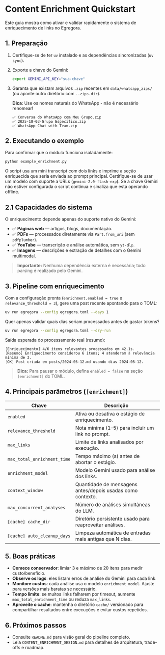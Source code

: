 # Content Enrichment Quickstart

Este guia mostra como ativar e validar rapidamente o sistema de enriquecimento de links no Egregora.

## 1. Preparação

1. Certifique-se de ter `uv` instalado e as dependências sincronizadas (`uv sync`).
2. Exporte a chave do Gemini:

   ```bash
   export GEMINI_API_KEY="sua-chave"
   ```

3. Garanta que existam arquivos `.zip` recentes em `data/whatsapp_zips/` (ou aponte outro diretório com `--zips-dir`).

   **Dica**: Use os nomes naturais do WhatsApp - não é necessário renomear!
   ```
   ✅ Conversa do WhatsApp com Meu Grupo.zip
   ✅ 2025-10-03-Grupo Específico.zip
   ✅ WhatsApp Chat with Team.zip
   ```

## 2. Executando o exemplo

Para confirmar que o módulo funciona isoladamente:

```bash
python example_enrichment.py
```

O script usa um mini transcript com dois links e imprime a seção enriquecida que seria enviada ao prompt principal. Certifique-se de usar um modelo com suporte a URLs (`gemini-2.0-flash-exp`). Se a chave Gemini não estiver configurada o script continua e sinaliza que está operando offline.

## 2.1 Capacidades do sistema

O enriquecimento depende apenas do suporte nativo do Gemini:

- ✅ **Páginas web** — artigos, blogs, documentação.
- ✅ **PDFs** — processados diretamente via `Part.from_uri` (sem `pdfplumber`).
- ✅ **YouTube** — transcrição e análise automática, sem `yt-dlp`.
- ✅ **Imagens** — descrições e extração de detalhes com o Gemini multimodal.

> **Importante:** Nenhuma dependência externa é necessária; todo parsing é realizado pelo Gemini.

## 3. Pipeline com enriquecimento

Com a configuração pronta (`enrichment.enabled = true` e `relevance_threshold = 3`), gere uma post recente apontando para o TOML:

```bash
uv run egregora --config egregora.toml --days 1
```

Quer apenas validar quais dias seriam processados antes de gastar tokens?

```bash
uv run egregora --config egregora.toml --dry-run
```

Saída esperada do processamento real (resumo):

```
[Enriquecimento] 4/6 itens relevantes processados em 42.1s.
[Resumo] Enriquecimento considerou 6 itens; 4 atenderam à relevância mínima de 3.
[OK] Post criada em posts/2024-05-12.md usando dias 2024-05-12.
```

> **Dica:** Para pausar o módulo, defina `enabled = false` na seção `[enrichment]` do TOML.

## 4. Principais parâmetros (`[enrichment]`)

| Chave | Descrição |
| --- | --- |
| `enabled` | Ativa ou desativa o estágio de enriquecimento. |
| `relevance_threshold` | Nota mínima (1–5) para incluir um link no prompt. |
| `max_links` | Limite de links analisados por execução. |
| `max_total_enrichment_time` | Tempo máximo (s) antes de abortar o estágio. |
| `enrichment_model` | Modelo Gemini usado para análise dos links. |
| `context_window` | Quantidade de mensagens antes/depois usadas como contexto. |
| `max_concurrent_analyses` | Número de análises simultâneas do LLM. |
| `[cache] cache_dir` | Diretório persistente usado para reaproveitar análises. |
| `[cache] auto_cleanup_days` | Limpeza automática de entradas mais antigas que N dias. |

## 5. Boas práticas

- **Comece conservador**: limiar 3 e máximo de 20 itens para medir custo/benefício.
- **Observe os logs**: eles listam erros de análise do Gemini para cada link.
- **Monitore custos**: cada análise usa o modelo `enrichment_model`. Ajuste para versões mais baratas se necessário.
- **Tempo limite**: se muitos links falharem por timeout, aumente `max_total_enrichment_time` ou reduza `max_links`.
- **Aproveite o cache**: mantenha o diretório `cache/` versionado para compartilhar resultados entre execuções e evitar custos repetidos.

## 6. Próximos passos

- Consulte `README.md` para visão geral do pipeline completo.
- Leia `CONTENT_ENRICHMENT_DESIGN.md` para detalhes de arquitetura, trade-offs e roadmap.
